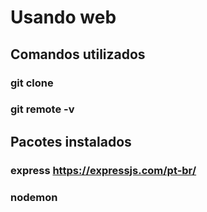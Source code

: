 # Usando web

## Comandos utilizados
### git clone
### git remote -v


## Pacotes instalados
### express <https://expressjs.com/pt-br/>
### nodemon
